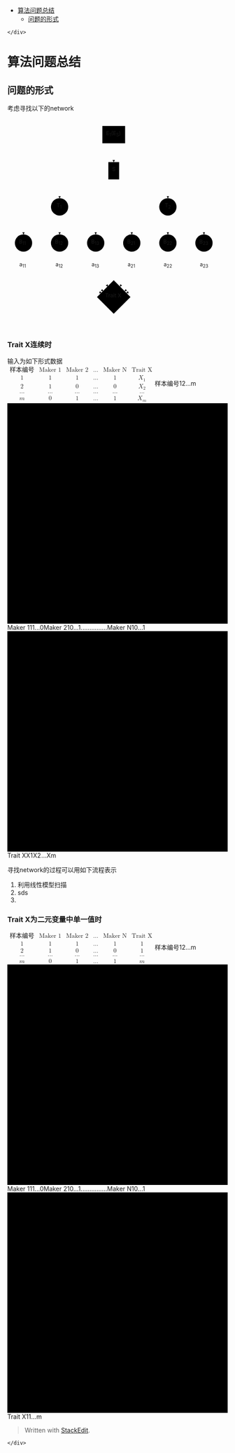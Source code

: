 <!DOCTYPE html>
<html>

<head>
  <meta charset="utf-8">
  <meta name="viewport" content="width=device-width, initial-scale=1.0">
  <title>biostat</title>
  <link rel="stylesheet" href="https://stackedit.io/style.css" />
</head>

<body class="stackedit">
  <div class="stackedit__left">
    <div class="stackedit__toc">
      
<ul>
<li><a href="#算法问题总结">算法问题总结</a>
<ul>
<li><a href="#问题的形式">问题的形式</a></li>
</ul>
</li>
</ul>

    </div>
  </div>
  <div class="stackedit__right">
    <div class="stackedit__html">
      <h1 id="算法问题总结">算法问题总结</h1>
<h2 id="问题的形式">问题的形式</h2>
<p>考虑寻找以下的network</p>
<div class="mermaid"><svg xmlns="http://www.w3.org/2000/svg" id="mermaid-svg-9NuIIpgEAPraRoH9" height="100%" viewBox="0 0 586 559.125" style="max-width:586px;"><g><g class="output"><g class="clusters"></g><g class="edgePaths"><g class="edgePath" style="opacity: 1;"><path class="path" d="M283,66L283,91L283,116" marker-end="url(#arrowhead6127)" style="fill:none"></path><defs><marker id="arrowhead6127" viewBox="0 0 10 10" refX="9" refY="5" markerUnits="strokeWidth" markerWidth="8" markerHeight="6" orient="auto"><path d="M 0 0 L 10 5 L 0 10 z" class="arrowheadPath" style="stroke-width: 1; stroke-dasharray: 1, 0;"></path></marker></defs></g><g class="edgePath" style="opacity: 1;"><path class="path" d="M268.65625,143.78125L139,187L139,212" marker-end="url(#arrowhead6128)" style="fill:none"></path><defs><marker id="arrowhead6128" viewBox="0 0 10 10" refX="9" refY="5" markerUnits="strokeWidth" markerWidth="8" markerHeight="6" orient="auto"><path d="M 0 0 L 10 5 L 0 10 z" class="arrowheadPath" style="stroke-width: 1; stroke-dasharray: 1, 0;"></path></marker></defs></g><g class="edgePath" style="opacity: 1;"><path class="path" d="M297.34375,143.78125L427,187L427,212" marker-end="url(#arrowhead6129)" style="fill:none"></path><defs><marker id="arrowhead6129" viewBox="0 0 10 10" refX="9" refY="5" markerUnits="strokeWidth" markerWidth="8" markerHeight="6" orient="auto"><path d="M 0 0 L 10 5 L 0 10 z" class="arrowheadPath" style="stroke-width: 1; stroke-dasharray: 1, 0;"></path></marker></defs></g><g class="edgePath" style="opacity: 1;"><path class="path" d="M118.42817460700194,245.28591269649903L43,283L43,308" marker-end="url(#arrowhead6130)" style="fill:none"></path><defs><marker id="arrowhead6130" viewBox="0 0 10 10" refX="9" refY="5" markerUnits="strokeWidth" markerWidth="8" markerHeight="6" orient="auto"><path d="M 0 0 L 10 5 L 0 10 z" class="arrowheadPath" style="stroke-width: 1; stroke-dasharray: 1, 0;"></path></marker></defs></g><g class="edgePath" style="opacity: 1;"><path class="path" d="M139,258L139,283L139,308" marker-end="url(#arrowhead6131)" style="fill:none"></path><defs><marker id="arrowhead6131" viewBox="0 0 10 10" refX="9" refY="5" markerUnits="strokeWidth" markerWidth="8" markerHeight="6" orient="auto"><path d="M 0 0 L 10 5 L 0 10 z" class="arrowheadPath" style="stroke-width: 1; stroke-dasharray: 1, 0;"></path></marker></defs></g><g class="edgePath" style="opacity: 1;"><path class="path" d="M159.57182539299805,245.28591269649903L235,283L235,308" marker-end="url(#arrowhead6132)" style="fill:none"></path><defs><marker id="arrowhead6132" viewBox="0 0 10 10" refX="9" refY="5" markerUnits="strokeWidth" markerWidth="8" markerHeight="6" orient="auto"><path d="M 0 0 L 10 5 L 0 10 z" class="arrowheadPath" style="stroke-width: 1; stroke-dasharray: 1, 0;"></path></marker></defs></g><g class="edgePath" style="opacity: 1;"><path class="path" d="M406.42817460700195,245.28591269649903L331,283L331,308" marker-end="url(#arrowhead6133)" style="fill:none"></path><defs><marker id="arrowhead6133" viewBox="0 0 10 10" refX="9" refY="5" markerUnits="strokeWidth" markerWidth="8" markerHeight="6" orient="auto"><path d="M 0 0 L 10 5 L 0 10 z" class="arrowheadPath" style="stroke-width: 1; stroke-dasharray: 1, 0;"></path></marker></defs></g><g class="edgePath" style="opacity: 1;"><path class="path" d="M427,258L427,283L427,308" marker-end="url(#arrowhead6134)" style="fill:none"></path><defs><marker id="arrowhead6134" viewBox="0 0 10 10" refX="9" refY="5" markerUnits="strokeWidth" markerWidth="8" markerHeight="6" orient="auto"><path d="M 0 0 L 10 5 L 0 10 z" class="arrowheadPath" style="stroke-width: 1; stroke-dasharray: 1, 0;"></path></marker></defs></g><g class="edgePath" style="opacity: 1;"><path class="path" d="M447.57182539299805,245.28591269649903L523,283L523,308" marker-end="url(#arrowhead6135)" style="fill:none"></path><defs><marker id="arrowhead6135" viewBox="0 0 10 10" refX="9" refY="5" markerUnits="strokeWidth" markerWidth="8" markerHeight="6" orient="auto"><path d="M 0 0 L 10 5 L 0 10 z" class="arrowheadPath" style="stroke-width: 1; stroke-dasharray: 1, 0;"></path></marker></defs></g><g class="edgePath" style="opacity: 1;"><path class="path" d="M43,354L43,392L250.34363495446618,463.6563650455338" marker-end="url(#arrowhead6136)" style="fill:none"></path><defs><marker id="arrowhead6136" viewBox="0 0 10 10" refX="9" refY="5" markerUnits="strokeWidth" markerWidth="8" markerHeight="6" orient="auto"><path d="M 0 0 L 10 5 L 0 10 z" class="arrowheadPath" style="stroke-width: 1; stroke-dasharray: 1, 0;"></path></marker></defs></g><g class="edgePath" style="opacity: 1;"><path class="path" d="M139,354L139,392L255.17668965517242,458.8233103448276" marker-end="url(#arrowhead6137)" style="fill:none"></path><defs><marker id="arrowhead6137" viewBox="0 0 10 10" refX="9" refY="5" markerUnits="strokeWidth" markerWidth="8" markerHeight="6" orient="auto"><path d="M 0 0 L 10 5 L 0 10 z" class="arrowheadPath" style="stroke-width: 1; stroke-dasharray: 1, 0;"></path></marker></defs></g><g class="edgePath" style="opacity: 1;"><path class="path" d="M235,354L235,392L267.1170416467209,446.8829583532791" marker-end="url(#arrowhead6138)" style="fill:none"></path><defs><marker id="arrowhead6138" viewBox="0 0 10 10" refX="9" refY="5" markerUnits="strokeWidth" markerWidth="8" markerHeight="6" orient="auto"><path d="M 0 0 L 10 5 L 0 10 z" class="arrowheadPath" style="stroke-width: 1; stroke-dasharray: 1, 0;"></path></marker></defs></g><g class="edgePath" style="opacity: 1;"><path class="path" d="M331,354L331,392L299.8829583532791,446.8829583532791" marker-end="url(#arrowhead6139)" style="fill:none"></path><defs><marker id="arrowhead6139" viewBox="0 0 10 10" refX="9" refY="5" markerUnits="strokeWidth" markerWidth="8" markerHeight="6" orient="auto"><path d="M 0 0 L 10 5 L 0 10 z" class="arrowheadPath" style="stroke-width: 1; stroke-dasharray: 1, 0;"></path></marker></defs></g><g class="edgePath" style="opacity: 1;"><path class="path" d="M427,354L427,392L311.8233103448276,458.8233103448276" marker-end="url(#arrowhead6140)" style="fill:none"></path><defs><marker id="arrowhead6140" viewBox="0 0 10 10" refX="9" refY="5" markerUnits="strokeWidth" markerWidth="8" markerHeight="6" orient="auto"><path d="M 0 0 L 10 5 L 0 10 z" class="arrowheadPath" style="stroke-width: 1; stroke-dasharray: 1, 0;"></path></marker></defs></g><g class="edgePath" style="opacity: 1;"><path class="path" d="M523,354L523,392L316.6563650455338,463.6563650455338" marker-end="url(#arrowhead6141)" style="fill:none"></path><defs><marker id="arrowhead6141" viewBox="0 0 10 10" refX="9" refY="5" markerUnits="strokeWidth" markerWidth="8" markerHeight="6" orient="auto"><path d="M 0 0 L 10 5 L 0 10 z" class="arrowheadPath" style="stroke-width: 1; stroke-dasharray: 1, 0;"></path></marker></defs></g></g><g class="edgeLabels"><g class="edgeLabel" transform="" style="opacity: 1;"><g transform="translate(0,0)" class="label"><foreignObject width="0" height="0"><div xmlns="http://www.w3.org/1999/xhtml" style="display: inline-block; white-space: nowrap;"><span class="edgeLabel"></span></div></foreignObject></g></g><g class="edgeLabel" transform="" style="opacity: 1;"><g transform="translate(0,0)" class="label"><foreignObject width="0" height="0"><div xmlns="http://www.w3.org/1999/xhtml" style="display: inline-block; white-space: nowrap;"><span class="edgeLabel"></span></div></foreignObject></g></g><g class="edgeLabel" transform="" style="opacity: 1;"><g transform="translate(0,0)" class="label"><foreignObject width="0" height="0"><div xmlns="http://www.w3.org/1999/xhtml" style="display: inline-block; white-space: nowrap;"><span class="edgeLabel"></span></div></foreignObject></g></g><g class="edgeLabel" transform="" style="opacity: 1;"><g transform="translate(0,0)" class="label"><foreignObject width="0" height="0"><div xmlns="http://www.w3.org/1999/xhtml" style="display: inline-block; white-space: nowrap;"><span class="edgeLabel"></span></div></foreignObject></g></g><g class="edgeLabel" transform="" style="opacity: 1;"><g transform="translate(0,0)" class="label"><foreignObject width="0" height="0"><div xmlns="http://www.w3.org/1999/xhtml" style="display: inline-block; white-space: nowrap;"><span class="edgeLabel"></span></div></foreignObject></g></g><g class="edgeLabel" transform="" style="opacity: 1;"><g transform="translate(0,0)" class="label"><foreignObject width="0" height="0"><div xmlns="http://www.w3.org/1999/xhtml" style="display: inline-block; white-space: nowrap;"><span class="edgeLabel"></span></div></foreignObject></g></g><g class="edgeLabel" transform="" style="opacity: 1;"><g transform="translate(0,0)" class="label"><foreignObject width="0" height="0"><div xmlns="http://www.w3.org/1999/xhtml" style="display: inline-block; white-space: nowrap;"><span class="edgeLabel"></span></div></foreignObject></g></g><g class="edgeLabel" transform="" style="opacity: 1;"><g transform="translate(0,0)" class="label"><foreignObject width="0" height="0"><div xmlns="http://www.w3.org/1999/xhtml" style="display: inline-block; white-space: nowrap;"><span class="edgeLabel"></span></div></foreignObject></g></g><g class="edgeLabel" transform="" style="opacity: 1;"><g transform="translate(0,0)" class="label"><foreignObject width="0" height="0"><div xmlns="http://www.w3.org/1999/xhtml" style="display: inline-block; white-space: nowrap;"><span class="edgeLabel"></span></div></foreignObject></g></g><g class="edgeLabel" transform="translate(43,392)" style="opacity: 1;"><g transform="translate(-10.9375,-13)" class="label"><foreignObject width="21.875" height="26"><div xmlns="http://www.w3.org/1999/xhtml" style="display: inline-block; white-space: nowrap;"><span class="edgeLabel">a<sub>11</sub></span></div></foreignObject></g></g><g class="edgeLabel" transform="translate(139,392)" style="opacity: 1;"><g transform="translate(-10.9375,-13)" class="label"><foreignObject width="21.875" height="26"><div xmlns="http://www.w3.org/1999/xhtml" style="display: inline-block; white-space: nowrap;"><span class="edgeLabel">a<sub>12</sub></span></div></foreignObject></g></g><g class="edgeLabel" transform="translate(235,392)" style="opacity: 1;"><g transform="translate(-10.9375,-13)" class="label"><foreignObject width="21.875" height="26"><div xmlns="http://www.w3.org/1999/xhtml" style="display: inline-block; white-space: nowrap;"><span class="edgeLabel">a<sub>13</sub></span></div></foreignObject></g></g><g class="edgeLabel" transform="translate(331,392)" style="opacity: 1;"><g transform="translate(-10.9375,-13)" class="label"><foreignObject width="21.875" height="26"><div xmlns="http://www.w3.org/1999/xhtml" style="display: inline-block; white-space: nowrap;"><span class="edgeLabel">a<sub>21</sub></span></div></foreignObject></g></g><g class="edgeLabel" transform="translate(427,392)" style="opacity: 1;"><g transform="translate(-10.9375,-13)" class="label"><foreignObject width="21.875" height="26"><div xmlns="http://www.w3.org/1999/xhtml" style="display: inline-block; white-space: nowrap;"><span class="edgeLabel">a<sub>22</sub></span></div></foreignObject></g></g><g class="edgeLabel" transform="translate(523,392)" style="opacity: 1;"><g transform="translate(-10.9375,-13)" class="label"><foreignObject width="21.875" height="26"><div xmlns="http://www.w3.org/1999/xhtml" style="display: inline-block; white-space: nowrap;"><span class="edgeLabel">a<sub>23</sub></span></div></foreignObject></g></g></g><g class="nodes"><g class="node" id="A" transform="translate(283,43)" style="opacity: 1;"><rect rx="0" ry="0" x="-30.265625" y="-23" width="60.53125" height="46"></rect><g class="label" transform="translate(0,0)"><g transform="translate(-20.265625,-13)"><foreignObject width="40.53125" height="26"><div xmlns="http://www.w3.org/1999/xhtml" style="display: inline-block; white-space: nowrap;">E<sub>1</sub>(E<sub>S</sub>)</div></foreignObject></g></g></g><g class="node" id="S" transform="translate(283,139)" style="opacity: 1;"><rect rx="0" ry="0" x="-14.34375" y="-23" width="28.6875" height="46"></rect><g class="label" transform="translate(0,0)"><g transform="translate(-4.34375,-13)"><foreignObject width="8.6875" height="26"><div xmlns="http://www.w3.org/1999/xhtml" style="display: inline-block; white-space: nowrap;">S</div></foreignObject></g></g></g><g class="node" id="T1" transform="translate(139,235)" style="opacity: 1;"><circle x="-18.2109375" y="-23" r="23"></circle><g class="label" transform="translate(0,0)"><g transform="translate(-8.2109375,-13)"><foreignObject width="16.421875" height="26"><div xmlns="http://www.w3.org/1999/xhtml" style="display: inline-block; white-space: nowrap;">T<sub>1</sub></div></foreignObject></g></g></g><g class="node" id="T2" transform="translate(427,235)" style="opacity: 1;"><circle x="-18.2109375" y="-23" r="23"></circle><g class="label" transform="translate(0,0)"><g transform="translate(-8.2109375,-13)"><foreignObject width="16.421875" height="26"><div xmlns="http://www.w3.org/1999/xhtml" style="display: inline-block; white-space: nowrap;">T<sub>2</sub></div></foreignObject></g></g></g><g class="node" id="B11" transform="translate(43,331)" style="opacity: 1;"><circle x="-22.140625" y="-23" r="23"></circle><g class="label" transform="translate(0,0)"><g transform="translate(-12.140625,-13)"><foreignObject width="24.28125" height="26"><div xmlns="http://www.w3.org/1999/xhtml" style="display: inline-block; white-space: nowrap;">B<sub>11</sub></div></foreignObject></g></g></g><g class="node" id="B12" transform="translate(139,331)" style="opacity: 1;"><circle x="-22.140625" y="-23" r="23"></circle><g class="label" transform="translate(0,0)"><g transform="translate(-12.140625,-13)"><foreignObject width="24.28125" height="26"><div xmlns="http://www.w3.org/1999/xhtml" style="display: inline-block; white-space: nowrap;">B<sub>12</sub></div></foreignObject></g></g></g><g class="node" id="B13" transform="translate(235,331)" style="opacity: 1;"><circle x="-22.140625" y="-23" r="23"></circle><g class="label" transform="translate(0,0)"><g transform="translate(-12.140625,-13)"><foreignObject width="24.28125" height="26"><div xmlns="http://www.w3.org/1999/xhtml" style="display: inline-block; white-space: nowrap;">B<sub>13</sub></div></foreignObject></g></g></g><g class="node" id="B21" transform="translate(331,331)" style="opacity: 1;"><circle x="-22.140625" y="-23" r="23"></circle><g class="label" transform="translate(0,0)"><g transform="translate(-12.140625,-13)"><foreignObject width="24.28125" height="26"><div xmlns="http://www.w3.org/1999/xhtml" style="display: inline-block; white-space: nowrap;">B<sub>21</sub></div></foreignObject></g></g></g><g class="node" id="B22" transform="translate(427,331)" style="opacity: 1;"><circle x="-22.140625" y="-23" r="23"></circle><g class="label" transform="translate(0,0)"><g transform="translate(-12.140625,-13)"><foreignObject width="24.28125" height="26"><div xmlns="http://www.w3.org/1999/xhtml" style="display: inline-block; white-space: nowrap;">B<sub>22</sub></div></foreignObject></g></g></g><g class="node" id="B23" transform="translate(523,331)" style="opacity: 1;"><circle x="-22.140625" y="-23" r="23"></circle><g class="label" transform="translate(0,0)"><g transform="translate(-12.140625,-13)"><foreignObject width="24.28125" height="26"><div xmlns="http://www.w3.org/1999/xhtml" style="display: inline-block; white-space: nowrap;">B<sub>23</sub></div></foreignObject></g></g></g><g class="node" id="TX" transform="translate(283,474.5625)" style="opacity: 1;"><polygon points="44.5625,0 89.125,-44.5625 44.5625,-89.125 0,-44.5625" rx="5" ry="5" transform="translate(-44.5625,44.5625)"></polygon><g class="label" transform="translate(0,0)"><g transform="translate(-22.703125,-13)"><foreignObject width="45.40625" height="26"><div xmlns="http://www.w3.org/1999/xhtml" style="display: inline-block; white-space: nowrap;">Trait X</div></foreignObject></g></g></g></g></g></g></svg></div>
<h3 id="trait-x连续时">Trait X连续时</h3>
<p>输入为如下形式数据<br>
<span class="katex--display"><span class="katex-display"><span class="katex"><span class="katex-mathml"><math><semantics><mrow><mtable><mtr><mtd><mstyle scriptlevel="0" displaystyle="false"><mrow><mtext>样本编号</mtext></mrow></mstyle></mtd><mtd><mstyle scriptlevel="0" displaystyle="false"><mrow><mtext>Maker&nbsp;1</mtext></mrow></mstyle></mtd><mtd><mstyle scriptlevel="0" displaystyle="false"><mrow><mtext>Maker&nbsp;2</mtext></mrow></mstyle></mtd><mtd><mstyle scriptlevel="0" displaystyle="false"><mrow><mi mathvariant="normal">.</mi><mi mathvariant="normal">.</mi><mi mathvariant="normal">.</mi></mrow></mstyle></mtd><mtd><mstyle scriptlevel="0" displaystyle="false"><mrow><mtext>Maker&nbsp;N</mtext></mrow></mstyle></mtd><mtd><mstyle scriptlevel="0" displaystyle="false"><mrow><mtext>Trait&nbsp;X</mtext></mrow></mstyle></mtd></mtr><mtr><mtd><mstyle scriptlevel="0" displaystyle="false"><mrow><mn>1</mn></mrow></mstyle></mtd><mtd><mstyle scriptlevel="0" displaystyle="false"><mrow><mn>1</mn></mrow></mstyle></mtd><mtd><mstyle scriptlevel="0" displaystyle="false"><mrow><mn>1</mn></mrow></mstyle></mtd><mtd><mstyle scriptlevel="0" displaystyle="false"><mrow><mi mathvariant="normal">.</mi><mi mathvariant="normal">.</mi><mi mathvariant="normal">.</mi></mrow></mstyle></mtd><mtd><mstyle scriptlevel="0" displaystyle="false"><mrow><mn>1</mn></mrow></mstyle></mtd><mtd><mstyle scriptlevel="0" displaystyle="false"><mrow><msub><mi>X</mi><mn>1</mn></msub></mrow></mstyle></mtd></mtr><mtr><mtd><mstyle scriptlevel="0" displaystyle="false"><mrow><mn>2</mn></mrow></mstyle></mtd><mtd><mstyle scriptlevel="0" displaystyle="false"><mrow><mn>1</mn></mrow></mstyle></mtd><mtd><mstyle scriptlevel="0" displaystyle="false"><mrow><mn>0</mn></mrow></mstyle></mtd><mtd><mstyle scriptlevel="0" displaystyle="false"><mrow><mi mathvariant="normal">.</mi><mi mathvariant="normal">.</mi><mi mathvariant="normal">.</mi></mrow></mstyle></mtd><mtd><mstyle scriptlevel="0" displaystyle="false"><mrow><mn>0</mn></mrow></mstyle></mtd><mtd><mstyle scriptlevel="0" displaystyle="false"><mrow><msub><mi>X</mi><mn>2</mn></msub></mrow></mstyle></mtd></mtr><mtr><mtd><mstyle scriptlevel="0" displaystyle="false"><mrow><mi mathvariant="normal">.</mi><mi mathvariant="normal">.</mi><mi mathvariant="normal">.</mi></mrow></mstyle></mtd><mtd><mstyle scriptlevel="0" displaystyle="false"><mrow><mi mathvariant="normal">.</mi><mi mathvariant="normal">.</mi><mi mathvariant="normal">.</mi></mrow></mstyle></mtd><mtd><mstyle scriptlevel="0" displaystyle="false"><mrow><mi mathvariant="normal">.</mi><mi mathvariant="normal">.</mi><mi mathvariant="normal">.</mi></mrow></mstyle></mtd><mtd><mstyle scriptlevel="0" displaystyle="false"><mrow><mi mathvariant="normal">.</mi><mi mathvariant="normal">.</mi><mi mathvariant="normal">.</mi></mrow></mstyle></mtd><mtd><mstyle scriptlevel="0" displaystyle="false"><mrow><mi mathvariant="normal">.</mi><mi mathvariant="normal">.</mi><mi mathvariant="normal">.</mi></mrow></mstyle></mtd><mtd><mstyle scriptlevel="0" displaystyle="false"><mrow><mi mathvariant="normal">.</mi><mi mathvariant="normal">.</mi><mi mathvariant="normal">.</mi></mrow></mstyle></mtd></mtr><mtr><mtd><mstyle scriptlevel="0" displaystyle="false"><mrow><mi>m</mi></mrow></mstyle></mtd><mtd><mstyle scriptlevel="0" displaystyle="false"><mrow><mn>0</mn></mrow></mstyle></mtd><mtd><mstyle scriptlevel="0" displaystyle="false"><mrow><mn>1</mn></mrow></mstyle></mtd><mtd><mstyle scriptlevel="0" displaystyle="false"><mrow><mi mathvariant="normal">.</mi><mi mathvariant="normal">.</mi><mi mathvariant="normal">.</mi></mrow></mstyle></mtd><mtd><mstyle scriptlevel="0" displaystyle="false"><mrow><mn>1</mn></mrow></mstyle></mtd><mtd><mstyle scriptlevel="0" displaystyle="false"><mrow><msub><mi>X</mi><mi>m</mi></msub></mrow></mstyle></mtd></mtr></mtable></mrow><annotation encoding="application/x-tex">
\begin{array}{c|cccc|c}
\text{样本编号}&amp; \text{Maker 1}  &amp; \text{Maker 2}&amp; ...  &amp; \text{Maker N} &amp;\text{Trait X}\\
1  &amp;  1  &amp;  1  &amp;  ...&amp; 1&amp;X_1\\
2  &amp;  1  &amp;  0  &amp;  ...&amp;0&amp;X_2\\
...&amp;...&amp;...&amp;...&amp;...&amp;...\\
m  &amp;  0  &amp;  1  &amp; ... &amp;1&amp;X_m
 \end{array}
</annotation></semantics></math></span><span class="katex-html" aria-hidden="true"><span class="strut" style="height: 3.25em;"></span><span class="strut bottom" style="height: 6em; vertical-align: -2.75em;"></span><span class="base"><span class="mord"><span class="mtable"><span class="arraycolsep" style="width: 0.5em;"></span><span class="col-align-c"><span class="vlist-t vlist-t2"><span class="vlist-r"><span class="vlist" style="height: 3.25em;"><span class="" style="top: -5.41em;"><span class="pstrut" style="height: 3em;"></span><span class="mord"><span class="mord text"><span class="mord mathrm cjk_fallback">样本编号</span></span></span></span><span class="" style="top: -4.21em;"><span class="pstrut" style="height: 3em;"></span><span class="mord"><span class="mord mathrm">1</span></span></span><span class="" style="top: -3.01em;"><span class="pstrut" style="height: 3em;"></span><span class="mord"><span class="mord mathrm">2</span></span></span><span class="" style="top: -1.81em;"><span class="pstrut" style="height: 3em;"></span><span class="mord"><span class="mord mathrm">.</span><span class="mord mathrm">.</span><span class="mord mathrm">.</span></span></span><span class="" style="top: -0.61em;"><span class="pstrut" style="height: 3em;"></span><span class="mord"><span class="mord mathit">m</span></span></span></span><span class="vlist-s">​</span></span><span class="vlist-r"><span class="vlist" style="height: 2.75em;"></span></span></span></span><span class="arraycolsep" style="width: 0.5em;"></span><span class="vertical-separator hide-tail" style="height: 6em; vertical-align: -2.75em;"><svg width="400em" height="400em" viewBox="0 0 400000 400000" preserveAspectRatio="xMinYMin slice"><path d="M0 0 h400000 v400000 h-400000z M0 0 h400000 v400000 h-400000z"></path></svg></span><span class="arraycolsep" style="width: 0.5em;"></span><span class="col-align-c"><span class="vlist-t vlist-t2"><span class="vlist-r"><span class="vlist" style="height: 3.25em;"><span class="" style="top: -5.41em;"><span class="pstrut" style="height: 3em;"></span><span class="mord"><span class="mord text"><span class="mord mathrm">Maker&nbsp;1</span></span></span></span><span class="" style="top: -4.21em;"><span class="pstrut" style="height: 3em;"></span><span class="mord"><span class="mord mathrm">1</span></span></span><span class="" style="top: -3.01em;"><span class="pstrut" style="height: 3em;"></span><span class="mord"><span class="mord mathrm">1</span></span></span><span class="" style="top: -1.81em;"><span class="pstrut" style="height: 3em;"></span><span class="mord"><span class="mord mathrm">.</span><span class="mord mathrm">.</span><span class="mord mathrm">.</span></span></span><span class="" style="top: -0.61em;"><span class="pstrut" style="height: 3em;"></span><span class="mord"><span class="mord mathrm">0</span></span></span></span><span class="vlist-s">​</span></span><span class="vlist-r"><span class="vlist" style="height: 2.75em;"></span></span></span></span><span class="arraycolsep" style="width: 0.5em;"></span><span class="arraycolsep" style="width: 0.5em;"></span><span class="col-align-c"><span class="vlist-t vlist-t2"><span class="vlist-r"><span class="vlist" style="height: 3.25em;"><span class="" style="top: -5.41em;"><span class="pstrut" style="height: 3em;"></span><span class="mord"><span class="mord text"><span class="mord mathrm">Maker&nbsp;2</span></span></span></span><span class="" style="top: -4.21em;"><span class="pstrut" style="height: 3em;"></span><span class="mord"><span class="mord mathrm">1</span></span></span><span class="" style="top: -3.01em;"><span class="pstrut" style="height: 3em;"></span><span class="mord"><span class="mord mathrm">0</span></span></span><span class="" style="top: -1.81em;"><span class="pstrut" style="height: 3em;"></span><span class="mord"><span class="mord mathrm">.</span><span class="mord mathrm">.</span><span class="mord mathrm">.</span></span></span><span class="" style="top: -0.61em;"><span class="pstrut" style="height: 3em;"></span><span class="mord"><span class="mord mathrm">1</span></span></span></span><span class="vlist-s">​</span></span><span class="vlist-r"><span class="vlist" style="height: 2.75em;"></span></span></span></span><span class="arraycolsep" style="width: 0.5em;"></span><span class="arraycolsep" style="width: 0.5em;"></span><span class="col-align-c"><span class="vlist-t vlist-t2"><span class="vlist-r"><span class="vlist" style="height: 3.25em;"><span class="" style="top: -5.41em;"><span class="pstrut" style="height: 3em;"></span><span class="mord"><span class="mord mathrm">.</span><span class="mord mathrm">.</span><span class="mord mathrm">.</span></span></span><span class="" style="top: -4.21em;"><span class="pstrut" style="height: 3em;"></span><span class="mord"><span class="mord mathrm">.</span><span class="mord mathrm">.</span><span class="mord mathrm">.</span></span></span><span class="" style="top: -3.01em;"><span class="pstrut" style="height: 3em;"></span><span class="mord"><span class="mord mathrm">.</span><span class="mord mathrm">.</span><span class="mord mathrm">.</span></span></span><span class="" style="top: -1.81em;"><span class="pstrut" style="height: 3em;"></span><span class="mord"><span class="mord mathrm">.</span><span class="mord mathrm">.</span><span class="mord mathrm">.</span></span></span><span class="" style="top: -0.61em;"><span class="pstrut" style="height: 3em;"></span><span class="mord"><span class="mord mathrm">.</span><span class="mord mathrm">.</span><span class="mord mathrm">.</span></span></span></span><span class="vlist-s">​</span></span><span class="vlist-r"><span class="vlist" style="height: 2.75em;"></span></span></span></span><span class="arraycolsep" style="width: 0.5em;"></span><span class="arraycolsep" style="width: 0.5em;"></span><span class="col-align-c"><span class="vlist-t vlist-t2"><span class="vlist-r"><span class="vlist" style="height: 3.25em;"><span class="" style="top: -5.41em;"><span class="pstrut" style="height: 3em;"></span><span class="mord"><span class="mord text"><span class="mord mathrm">Maker&nbsp;N</span></span></span></span><span class="" style="top: -4.21em;"><span class="pstrut" style="height: 3em;"></span><span class="mord"><span class="mord mathrm">1</span></span></span><span class="" style="top: -3.01em;"><span class="pstrut" style="height: 3em;"></span><span class="mord"><span class="mord mathrm">0</span></span></span><span class="" style="top: -1.81em;"><span class="pstrut" style="height: 3em;"></span><span class="mord"><span class="mord mathrm">.</span><span class="mord mathrm">.</span><span class="mord mathrm">.</span></span></span><span class="" style="top: -0.61em;"><span class="pstrut" style="height: 3em;"></span><span class="mord"><span class="mord mathrm">1</span></span></span></span><span class="vlist-s">​</span></span><span class="vlist-r"><span class="vlist" style="height: 2.75em;"></span></span></span></span><span class="arraycolsep" style="width: 0.5em;"></span><span class="vertical-separator hide-tail" style="height: 6em; vertical-align: -2.75em;"><svg width="400em" height="400em" viewBox="0 0 400000 400000" preserveAspectRatio="xMinYMin slice"><path d="M0 0 h400000 v400000 h-400000z M0 0 h400000 v400000 h-400000z"></path></svg></span><span class="arraycolsep" style="width: 0.5em;"></span><span class="col-align-c"><span class="vlist-t vlist-t2"><span class="vlist-r"><span class="vlist" style="height: 3.25em;"><span class="" style="top: -5.41em;"><span class="pstrut" style="height: 3em;"></span><span class="mord"><span class="mord text"><span class="mord mathrm">Trait&nbsp;X</span></span></span></span><span class="" style="top: -4.21em;"><span class="pstrut" style="height: 3em;"></span><span class="mord"><span class="mord"><span class="mord mathit" style="margin-right: 0.07847em;">X</span><span class="msupsub"><span class="vlist-t vlist-t2"><span class="vlist-r"><span class="vlist" style="height: 0.301108em;"><span class="" style="top: -2.55em; margin-left: -0.07847em; margin-right: 0.05em;"><span class="pstrut" style="height: 2.7em;"></span><span class="sizing reset-size6 size3 mtight"><span class="mord mathrm mtight">1</span></span></span></span><span class="vlist-s">​</span></span><span class="vlist-r"><span class="vlist" style="height: 0.15em;"></span></span></span></span></span></span></span><span class="" style="top: -3.01em;"><span class="pstrut" style="height: 3em;"></span><span class="mord"><span class="mord"><span class="mord mathit" style="margin-right: 0.07847em;">X</span><span class="msupsub"><span class="vlist-t vlist-t2"><span class="vlist-r"><span class="vlist" style="height: 0.301108em;"><span class="" style="top: -2.55em; margin-left: -0.07847em; margin-right: 0.05em;"><span class="pstrut" style="height: 2.7em;"></span><span class="sizing reset-size6 size3 mtight"><span class="mord mathrm mtight">2</span></span></span></span><span class="vlist-s">​</span></span><span class="vlist-r"><span class="vlist" style="height: 0.15em;"></span></span></span></span></span></span></span><span class="" style="top: -1.81em;"><span class="pstrut" style="height: 3em;"></span><span class="mord"><span class="mord mathrm">.</span><span class="mord mathrm">.</span><span class="mord mathrm">.</span></span></span><span class="" style="top: -0.61em;"><span class="pstrut" style="height: 3em;"></span><span class="mord"><span class="mord"><span class="mord mathit" style="margin-right: 0.07847em;">X</span><span class="msupsub"><span class="vlist-t vlist-t2"><span class="vlist-r"><span class="vlist" style="height: 0.151392em;"><span class="" style="top: -2.55em; margin-left: -0.07847em; margin-right: 0.05em;"><span class="pstrut" style="height: 2.7em;"></span><span class="sizing reset-size6 size3 mtight"><span class="mord mathit mtight">m</span></span></span></span><span class="vlist-s">​</span></span><span class="vlist-r"><span class="vlist" style="height: 0.15em;"></span></span></span></span></span></span></span></span><span class="vlist-s">​</span></span><span class="vlist-r"><span class="vlist" style="height: 2.75em;"></span></span></span></span><span class="arraycolsep" style="width: 0.5em;"></span></span></span></span></span></span></span></span></p>
<p>寻找network的过程可以用如下流程表示</p>
<ol>
<li>利用线性模型扫描</li>
<li>sds</li>
<li></li>
</ol>
<h3 id="trait-x为二元变量中单一值时">Trait X为二元变量中单一值时</h3>
<p><span class="katex--display"><span class="katex-display"><span class="katex"><span class="katex-mathml"><math><semantics><mrow><mtable><mtr><mtd><mstyle scriptlevel="0" displaystyle="false"><mrow><mtext>样本编号</mtext></mrow></mstyle></mtd><mtd><mstyle scriptlevel="0" displaystyle="false"><mrow><mtext>Maker&nbsp;1</mtext></mrow></mstyle></mtd><mtd><mstyle scriptlevel="0" displaystyle="false"><mrow><mtext>Maker&nbsp;2</mtext></mrow></mstyle></mtd><mtd><mstyle scriptlevel="0" displaystyle="false"><mrow><mi mathvariant="normal">.</mi><mi mathvariant="normal">.</mi><mi mathvariant="normal">.</mi></mrow></mstyle></mtd><mtd><mstyle scriptlevel="0" displaystyle="false"><mrow><mtext>Maker&nbsp;N</mtext></mrow></mstyle></mtd><mtd><mstyle scriptlevel="0" displaystyle="false"><mrow><mtext>Trait&nbsp;X</mtext></mrow></mstyle></mtd></mtr><mtr><mtd><mstyle scriptlevel="0" displaystyle="false"><mrow><mn>1</mn></mrow></mstyle></mtd><mtd><mstyle scriptlevel="0" displaystyle="false"><mrow><mn>1</mn></mrow></mstyle></mtd><mtd><mstyle scriptlevel="0" displaystyle="false"><mrow><mn>1</mn></mrow></mstyle></mtd><mtd><mstyle scriptlevel="0" displaystyle="false"><mrow><mi mathvariant="normal">.</mi><mi mathvariant="normal">.</mi><mi mathvariant="normal">.</mi></mrow></mstyle></mtd><mtd><mstyle scriptlevel="0" displaystyle="false"><mrow><mn>1</mn></mrow></mstyle></mtd><mtd><mstyle scriptlevel="0" displaystyle="false"><mrow><mn>1</mn></mrow></mstyle></mtd></mtr><mtr><mtd><mstyle scriptlevel="0" displaystyle="false"><mrow><mn>2</mn></mrow></mstyle></mtd><mtd><mstyle scriptlevel="0" displaystyle="false"><mrow><mn>1</mn></mrow></mstyle></mtd><mtd><mstyle scriptlevel="0" displaystyle="false"><mrow><mn>0</mn></mrow></mstyle></mtd><mtd><mstyle scriptlevel="0" displaystyle="false"><mrow><mi mathvariant="normal">.</mi><mi mathvariant="normal">.</mi><mi mathvariant="normal">.</mi></mrow></mstyle></mtd><mtd><mstyle scriptlevel="0" displaystyle="false"><mrow><mn>0</mn></mrow></mstyle></mtd><mtd><mstyle scriptlevel="0" displaystyle="false"><mrow><mn>1</mn></mrow></mstyle></mtd></mtr><mtr><mtd><mstyle scriptlevel="0" displaystyle="false"><mrow><mi mathvariant="normal">.</mi><mi mathvariant="normal">.</mi><mi mathvariant="normal">.</mi></mrow></mstyle></mtd><mtd><mstyle scriptlevel="0" displaystyle="false"><mrow><mi mathvariant="normal">.</mi><mi mathvariant="normal">.</mi><mi mathvariant="normal">.</mi></mrow></mstyle></mtd><mtd><mstyle scriptlevel="0" displaystyle="false"><mrow><mi mathvariant="normal">.</mi><mi mathvariant="normal">.</mi><mi mathvariant="normal">.</mi></mrow></mstyle></mtd><mtd><mstyle scriptlevel="0" displaystyle="false"><mrow><mi mathvariant="normal">.</mi><mi mathvariant="normal">.</mi><mi mathvariant="normal">.</mi></mrow></mstyle></mtd><mtd><mstyle scriptlevel="0" displaystyle="false"><mrow><mi mathvariant="normal">.</mi><mi mathvariant="normal">.</mi><mi mathvariant="normal">.</mi></mrow></mstyle></mtd><mtd><mstyle scriptlevel="0" displaystyle="false"><mrow><mi mathvariant="normal">.</mi><mi mathvariant="normal">.</mi><mi mathvariant="normal">.</mi></mrow></mstyle></mtd></mtr><mtr><mtd><mstyle scriptlevel="0" displaystyle="false"><mrow><mi>m</mi></mrow></mstyle></mtd><mtd><mstyle scriptlevel="0" displaystyle="false"><mrow><mn>0</mn></mrow></mstyle></mtd><mtd><mstyle scriptlevel="0" displaystyle="false"><mrow><mn>1</mn></mrow></mstyle></mtd><mtd><mstyle scriptlevel="0" displaystyle="false"><mrow><mi mathvariant="normal">.</mi><mi mathvariant="normal">.</mi><mi mathvariant="normal">.</mi></mrow></mstyle></mtd><mtd><mstyle scriptlevel="0" displaystyle="false"><mrow><mn>1</mn></mrow></mstyle></mtd><mtd><mstyle scriptlevel="0" displaystyle="false"><mrow><mi>m</mi></mrow></mstyle></mtd></mtr></mtable></mrow><annotation encoding="application/x-tex">
\begin{array}{c|cccc|c}
\text{样本编号}&amp; \text{Maker 1}  &amp; \text{Maker 2}&amp; ...  &amp; \text{Maker N} &amp;\text{Trait X}\\
1  &amp;  1  &amp;  1  &amp;  ...&amp; 1&amp;1\\
2  &amp;  1  &amp;  0  &amp;  ...&amp;0&amp;1\\
...&amp;...&amp;...&amp;...&amp;...&amp;...\\
m  &amp;  0  &amp;  1  &amp; ... &amp;1&amp;m
 \end{array}
</annotation></semantics></math></span><span class="katex-html" aria-hidden="true"><span class="strut" style="height: 3.25em;"></span><span class="strut bottom" style="height: 6em; vertical-align: -2.75em;"></span><span class="base"><span class="mord"><span class="mtable"><span class="arraycolsep" style="width: 0.5em;"></span><span class="col-align-c"><span class="vlist-t vlist-t2"><span class="vlist-r"><span class="vlist" style="height: 3.25em;"><span class="" style="top: -5.41em;"><span class="pstrut" style="height: 3em;"></span><span class="mord"><span class="mord text"><span class="mord mathrm cjk_fallback">样本编号</span></span></span></span><span class="" style="top: -4.21em;"><span class="pstrut" style="height: 3em;"></span><span class="mord"><span class="mord mathrm">1</span></span></span><span class="" style="top: -3.01em;"><span class="pstrut" style="height: 3em;"></span><span class="mord"><span class="mord mathrm">2</span></span></span><span class="" style="top: -1.81em;"><span class="pstrut" style="height: 3em;"></span><span class="mord"><span class="mord mathrm">.</span><span class="mord mathrm">.</span><span class="mord mathrm">.</span></span></span><span class="" style="top: -0.61em;"><span class="pstrut" style="height: 3em;"></span><span class="mord"><span class="mord mathit">m</span></span></span></span><span class="vlist-s">​</span></span><span class="vlist-r"><span class="vlist" style="height: 2.75em;"></span></span></span></span><span class="arraycolsep" style="width: 0.5em;"></span><span class="vertical-separator hide-tail" style="height: 6em; vertical-align: -2.75em;"><svg width="400em" height="400em" viewBox="0 0 400000 400000" preserveAspectRatio="xMinYMin slice"><path d="M0 0 h400000 v400000 h-400000z M0 0 h400000 v400000 h-400000z"></path></svg></span><span class="arraycolsep" style="width: 0.5em;"></span><span class="col-align-c"><span class="vlist-t vlist-t2"><span class="vlist-r"><span class="vlist" style="height: 3.25em;"><span class="" style="top: -5.41em;"><span class="pstrut" style="height: 3em;"></span><span class="mord"><span class="mord text"><span class="mord mathrm">Maker&nbsp;1</span></span></span></span><span class="" style="top: -4.21em;"><span class="pstrut" style="height: 3em;"></span><span class="mord"><span class="mord mathrm">1</span></span></span><span class="" style="top: -3.01em;"><span class="pstrut" style="height: 3em;"></span><span class="mord"><span class="mord mathrm">1</span></span></span><span class="" style="top: -1.81em;"><span class="pstrut" style="height: 3em;"></span><span class="mord"><span class="mord mathrm">.</span><span class="mord mathrm">.</span><span class="mord mathrm">.</span></span></span><span class="" style="top: -0.61em;"><span class="pstrut" style="height: 3em;"></span><span class="mord"><span class="mord mathrm">0</span></span></span></span><span class="vlist-s">​</span></span><span class="vlist-r"><span class="vlist" style="height: 2.75em;"></span></span></span></span><span class="arraycolsep" style="width: 0.5em;"></span><span class="arraycolsep" style="width: 0.5em;"></span><span class="col-align-c"><span class="vlist-t vlist-t2"><span class="vlist-r"><span class="vlist" style="height: 3.25em;"><span class="" style="top: -5.41em;"><span class="pstrut" style="height: 3em;"></span><span class="mord"><span class="mord text"><span class="mord mathrm">Maker&nbsp;2</span></span></span></span><span class="" style="top: -4.21em;"><span class="pstrut" style="height: 3em;"></span><span class="mord"><span class="mord mathrm">1</span></span></span><span class="" style="top: -3.01em;"><span class="pstrut" style="height: 3em;"></span><span class="mord"><span class="mord mathrm">0</span></span></span><span class="" style="top: -1.81em;"><span class="pstrut" style="height: 3em;"></span><span class="mord"><span class="mord mathrm">.</span><span class="mord mathrm">.</span><span class="mord mathrm">.</span></span></span><span class="" style="top: -0.61em;"><span class="pstrut" style="height: 3em;"></span><span class="mord"><span class="mord mathrm">1</span></span></span></span><span class="vlist-s">​</span></span><span class="vlist-r"><span class="vlist" style="height: 2.75em;"></span></span></span></span><span class="arraycolsep" style="width: 0.5em;"></span><span class="arraycolsep" style="width: 0.5em;"></span><span class="col-align-c"><span class="vlist-t vlist-t2"><span class="vlist-r"><span class="vlist" style="height: 3.25em;"><span class="" style="top: -5.41em;"><span class="pstrut" style="height: 3em;"></span><span class="mord"><span class="mord mathrm">.</span><span class="mord mathrm">.</span><span class="mord mathrm">.</span></span></span><span class="" style="top: -4.21em;"><span class="pstrut" style="height: 3em;"></span><span class="mord"><span class="mord mathrm">.</span><span class="mord mathrm">.</span><span class="mord mathrm">.</span></span></span><span class="" style="top: -3.01em;"><span class="pstrut" style="height: 3em;"></span><span class="mord"><span class="mord mathrm">.</span><span class="mord mathrm">.</span><span class="mord mathrm">.</span></span></span><span class="" style="top: -1.81em;"><span class="pstrut" style="height: 3em;"></span><span class="mord"><span class="mord mathrm">.</span><span class="mord mathrm">.</span><span class="mord mathrm">.</span></span></span><span class="" style="top: -0.61em;"><span class="pstrut" style="height: 3em;"></span><span class="mord"><span class="mord mathrm">.</span><span class="mord mathrm">.</span><span class="mord mathrm">.</span></span></span></span><span class="vlist-s">​</span></span><span class="vlist-r"><span class="vlist" style="height: 2.75em;"></span></span></span></span><span class="arraycolsep" style="width: 0.5em;"></span><span class="arraycolsep" style="width: 0.5em;"></span><span class="col-align-c"><span class="vlist-t vlist-t2"><span class="vlist-r"><span class="vlist" style="height: 3.25em;"><span class="" style="top: -5.41em;"><span class="pstrut" style="height: 3em;"></span><span class="mord"><span class="mord text"><span class="mord mathrm">Maker&nbsp;N</span></span></span></span><span class="" style="top: -4.21em;"><span class="pstrut" style="height: 3em;"></span><span class="mord"><span class="mord mathrm">1</span></span></span><span class="" style="top: -3.01em;"><span class="pstrut" style="height: 3em;"></span><span class="mord"><span class="mord mathrm">0</span></span></span><span class="" style="top: -1.81em;"><span class="pstrut" style="height: 3em;"></span><span class="mord"><span class="mord mathrm">.</span><span class="mord mathrm">.</span><span class="mord mathrm">.</span></span></span><span class="" style="top: -0.61em;"><span class="pstrut" style="height: 3em;"></span><span class="mord"><span class="mord mathrm">1</span></span></span></span><span class="vlist-s">​</span></span><span class="vlist-r"><span class="vlist" style="height: 2.75em;"></span></span></span></span><span class="arraycolsep" style="width: 0.5em;"></span><span class="vertical-separator hide-tail" style="height: 6em; vertical-align: -2.75em;"><svg width="400em" height="400em" viewBox="0 0 400000 400000" preserveAspectRatio="xMinYMin slice"><path d="M0 0 h400000 v400000 h-400000z M0 0 h400000 v400000 h-400000z"></path></svg></span><span class="arraycolsep" style="width: 0.5em;"></span><span class="col-align-c"><span class="vlist-t vlist-t2"><span class="vlist-r"><span class="vlist" style="height: 3.25em;"><span class="" style="top: -5.41em;"><span class="pstrut" style="height: 3em;"></span><span class="mord"><span class="mord text"><span class="mord mathrm">Trait&nbsp;X</span></span></span></span><span class="" style="top: -4.21em;"><span class="pstrut" style="height: 3em;"></span><span class="mord"><span class="mord mathrm">1</span></span></span><span class="" style="top: -3.01em;"><span class="pstrut" style="height: 3em;"></span><span class="mord"><span class="mord mathrm">1</span></span></span><span class="" style="top: -1.81em;"><span class="pstrut" style="height: 3em;"></span><span class="mord"><span class="mord mathrm">.</span><span class="mord mathrm">.</span><span class="mord mathrm">.</span></span></span><span class="" style="top: -0.61em;"><span class="pstrut" style="height: 3em;"></span><span class="mord"><span class="mord mathit">m</span></span></span></span><span class="vlist-s">​</span></span><span class="vlist-r"><span class="vlist" style="height: 2.75em;"></span></span></span></span><span class="arraycolsep" style="width: 0.5em;"></span></span></span></span></span></span></span></span></p>
<blockquote>
<p>Written with <a href="https://stackedit.io/">StackEdit</a>.</p>
</blockquote>

    </div>
  </div>
</body>

</html>
